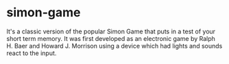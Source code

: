 # simon-game
It's a classic version of the popular Simon Game that puts in a test of your short term memory. It was first developed as an electronic game by Ralph H. Baer and Howard J. Morrison using a device which had lights and sounds react to the input.
